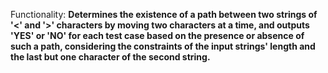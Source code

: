 Functionality: **Determines the existence of a path between two strings of '<' and '>' characters by moving two characters at a time, and outputs 'YES' or 'NO' for each test case based on the presence or absence of such a path, considering the constraints of the input strings' length and the last but one character of the second string.**
